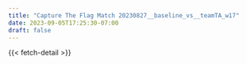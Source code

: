 ```yaml
---
title: "Capture The Flag Match 20230827__baseline_vs__teamTA_w17"
date: 2023-09-05T17:25:30-07:00
draft: false
---
```


{{< fetch-detail >}}